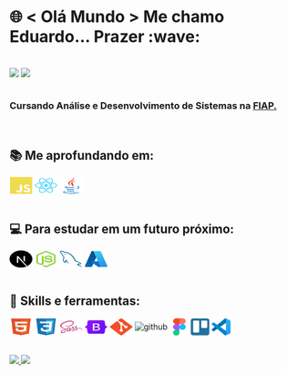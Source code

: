   <h1>
  🌐 < Olá Mundo > Me chamo Eduardo... Prazer :wave:</a>
  </h1><br>
  
  <div>
  <a href="https://www.linkedin.com/in/eduangelini/" target="_blank">
    <img img align="center" src="https://img.shields.io/badge/-LinkedIn-%230077B5?style=for-the-badge&logo=linkedin&logoColor=white" target="_blank"></a>
  <a href = "https://www.instagram.com/eduardoangelinicarvalho_/">
    <img img align="center" src="https://img.shields.io/badge/Instagram-E4405F?style=for-the-badge&logo=instagram&logoColor=white" target="_blank"></a>
 </div>
 <br>
  
  <h3>Cursando Análise e Desenvolvimento de Sistemas na <a href="https://www.fiap.com.br/online/graduacao/tecnologo/analise-e-desenvolvimento-de-sistemas/">FIAP.</a></h3><br>
  
  <div>
  <h2> 📚 Me aprofundando em: </h2>
  <img align="center" alt="Js" height="30" width="40" src="https://raw.githubusercontent.com/devicons/devicon/master/icons/javascript/javascript-plain.svg">
  <img align="center" alt="React" height="30" width="40" src="https://raw.githubusercontent.com/devicons/devicon/master/icons/react/react-original.svg">
  <img align="center" alt="Java" height="30" width="40" src="https://raw.githubusercontent.com/devicons/devicon/master/icons/java/java-original.svg">
  </div><br>
  
  <div>
  <h2> 💻 Para estudar em um futuro próximo: </h2>
  <img align="center" alt="nextjs" height="30" width="40" src="https://raw.githubusercontent.com/devicons/devicon/master/icons/nextjs/nextjs-original.svg">
  <img align="center" alt="Nodejs" height="30" width="40" src="https://raw.githubusercontent.com/devicons/devicon/master/icons/nodejs/nodejs-original.svg">
  <img align="center" alt="Mysql" height="30" width="40" src="https://raw.githubusercontent.com/devicons/devicon/master/icons/mysql/mysql-original.svg">
  <img align="center" alt="Nodejs" height="30" width="40" src="https://raw.githubusercontent.com/devicons/devicon/master/icons/azure/azure-original.svg">
  </div><br>
  
  <div>
  <h2> 🔧 Skills e ferramentas: </h2>
   <img align="center" alt="HTML" height="30" width="40" src="https://raw.githubusercontent.com/devicons/devicon/master/icons/html5/html5-original.svg">
   <img align="center" alt="CSS" height="30" width="40" src="https://raw.githubusercontent.com/devicons/devicon/master/icons/css3/css3-original.svg">
   <img align="center" alt="Sass" height="30" width="40" src="https://raw.githubusercontent.com/devicons/devicon/master/icons/sass/sass-original.svg">
   <img align="center" alt="Bootstrap" height="30" width="40" src="https://raw.githubusercontent.com/devicons/devicon/master/icons/bootstrap/bootstrap-original.svg">
   <img align="center" alt="git" height="30" width="40" src="https://raw.githubusercontent.com/devicons/devicon/master/icons/git/git-original.svg">
   <img align="center" alt="github" height="30" width="33" src="https://cdn.discordapp.com/attachments/1080213691707961434/1086414683709386824/Ativo_4.png">
   <img align="center" alt="github" height="30" width="33" src="https://raw.githubusercontent.com/devicons/devicon/master/icons/figma/figma-original.svg">
   <img align="center" alt="github" height="30" width="33" src="https://raw.githubusercontent.com/devicons/devicon/master/icons/trello/trello-plain.svg">
   <img align="center" alt="github" height="30" width="33" src="https://raw.githubusercontent.com/devicons/devicon/master/icons/vscode/vscode-original.svg">
  </div><br><br>

<div>  
  <div>
    <a href="https://github.com/Eduangelini">
      <img height="140em" src="https://github-readme-stats.vercel.app/api?username=Eduangelini&count_private=true&include_all_commits=true&show_icons=true&theme=material-palenight&hide_border=false&show_owner=true"/>
      <img height="140em" src="https://github-readme-stats.vercel.app/api/top-langs/?username=Eduangelini&theme=material-palenight&hide_border=false&&layout=compact"/>
    </a>
  </div>
</div>
